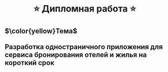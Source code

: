 <h1 align="center">⭐ Дипломная работа ⭐</h1>

<h2>$\color{yellow}Тема$<br></br>Разработка одностраничного приложения для сервиса бронирования отелей и жилья на короткий срок</h2>
